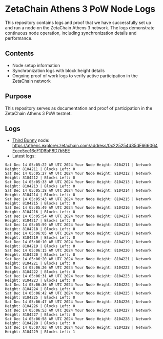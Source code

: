 # ZetaChain Athens 3 PoW Node Logs
This repository contains logs and proof that we have successfully set up and run a node on the ZetaChain Athens 3 network. The logs demonstrate continuous node operation, including synchronization details and performance.

## Contents
- Node setup information
- Synchronization logs with block height details
- Ongoing proof of work logs to verify active participation in the ZetaChain network

## Purpose
This repository serves as documentation and proof of participation in the ZetaChain Athens 3 PoW testnet.

## Logs

- [Third Bunny](https://thirdbunny.xyz/) node: https://athens.explorer.zetachain.com/address/0x225254d35dE666064Eccc5ce16eF1D8bF8D7b5EE
- Latest logs:
```
Sat Dec 14 05:05:22 AM UTC 2024 Your Node Height: 8104211 | Network Height: 8104211 | Blocks Left: 0
Sat Dec 14 05:05:27 AM UTC 2024 Your Node Height: 8104212 | Network Height: 8104212 | Blocks Left: 0
Sat Dec 14 05:05:33 AM UTC 2024 Your Node Height: 8104213 | Network Height: 8104213 | Blocks Left: 0
Sat Dec 14 05:05:38 AM UTC 2024 Your Node Height: 8104214 | Network Height: 8104214 | Blocks Left: 0
Sat Dec 14 05:05:43 AM UTC 2024 Your Node Height: 8104215 | Network Height: 8104215 | Blocks Left: 0
Sat Dec 14 05:05:49 AM UTC 2024 Your Node Height: 8104216 | Network Height: 8104216 | Blocks Left: 0
Sat Dec 14 05:05:54 AM UTC 2024 Your Node Height: 8104217 | Network Height: 8104217 | Blocks Left: 0
Sat Dec 14 05:05:59 AM UTC 2024 Your Node Height: 8104218 | Network Height: 8104218 | Blocks Left: 0
Sat Dec 14 05:06:05 AM UTC 2024 Your Node Height: 8104219 | Network Height: 8104219 | Blocks Left: 0
Sat Dec 14 05:06:10 AM UTC 2024 Your Node Height: 8104219 | Network Height: 8104219 | Blocks Left: 0
Sat Dec 14 05:06:15 AM UTC 2024 Your Node Height: 8104220 | Network Height: 8104220 | Blocks Left: 0
Sat Dec 14 05:06:20 AM UTC 2024 Your Node Height: 8104221 | Network Height: 8104221 | Blocks Left: 0
Sat Dec 14 05:06:26 AM UTC 2024 Your Node Height: 8104222 | Network Height: 8104222 | Blocks Left: 0
Sat Dec 14 05:06:31 AM UTC 2024 Your Node Height: 8104223 | Network Height: 8104223 | Blocks Left: 0
Sat Dec 14 05:06:36 AM UTC 2024 Your Node Height: 8104224 | Network Height: 8104224 | Blocks Left: 0
Sat Dec 14 05:06:42 AM UTC 2024 Your Node Height: 8104225 | Network Height: 8104225 | Blocks Left: 0
Sat Dec 14 05:06:47 AM UTC 2024 Your Node Height: 8104226 | Network Height: 8104226 | Blocks Left: 0
Sat Dec 14 05:06:53 AM UTC 2024 Your Node Height: 8104227 | Network Height: 8104227 | Blocks Left: 0
Sat Dec 14 05:06:58 AM UTC 2024 Your Node Height: 8104228 | Network Height: 8104228 | Blocks Left: 0
Sat Dec 14 05:07:03 AM UTC 2024 Your Node Height: 8104228 | Network Height: 8104229 | Blocks Left: 1
```
